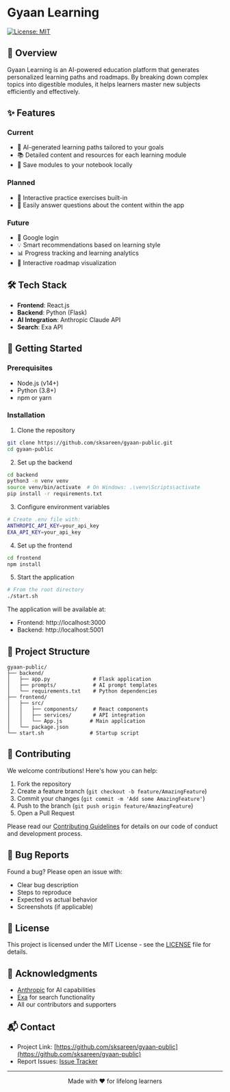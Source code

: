 # Gyaan Learning

[![License: MIT](https://img.shields.io/badge/License-MIT-yellow.svg)](https://opensource.org/licenses/MIT)

## 🎯 Overview

Gyaan Learning is an AI-powered education platform that generates personalized learning paths and roadmaps. By breaking down complex topics into digestible modules, it helps learners master new subjects efficiently and effectively.

## ✨ Features

### Current
- 🤖 AI-generated learning paths tailored to your goals
- 📚 Detailed content and resources for each learning module
- 📝 Save modules to your notebook locally

### Planned
- 🧠 Interactive practice exercises built-in
- 📝 Easily answer questions about the content within the app

### Future
- 🔑 Google login
- 💡 Smart recommendations based on learning style
- 📊 Progress tracking and learning analytics
- 🎯 Interactive roadmap visualization

## 🛠️ Tech Stack

- **Frontend**: React.js
- **Backend**: Python (Flask)
- **AI Integration**: Anthropic Claude API
- **Search**: Exa API

## 🚀 Getting Started

### Prerequisites

- Node.js (v14+)
- Python (3.8+)
- npm or yarn

### Installation

1. Clone the repository
```bash
git clone https://github.com/sksareen/gyaan-public.git
cd gyaan-public
```

2. Set up the backend
```bash
cd backend
python3 -m venv venv
source venv/bin/activate  # On Windows: .\venv\Scripts\activate
pip install -r requirements.txt
```

3. Configure environment variables
```bash
# Create .env file with:
ANTHROPIC_API_KEY=your_api_key
EXA_API_KEY=your_api_key
```

4. Set up the frontend
```bash
cd frontend
npm install
```

5. Start the application
```bash
# From the root directory
./start.sh
```

The application will be available at:
- Frontend: http://localhost:3000
- Backend: http://localhost:5001

## 📁 Project Structure

```
gyaan-public/
├── backend/
│   ├── app.py              # Flask application
│   ├── prompts/            # AI prompt templates
│   └── requirements.txt    # Python dependencies
├── frontend/
│   ├── src/
│   │   ├── components/     # React components
│   │   ├── services/       # API integration
│   │   └── App.js         # Main application
│   └── package.json
└── start.sh               # Startup script
```

## 🤝 Contributing

We welcome contributions! Here's how you can help:

1. Fork the repository
2. Create a feature branch (`git checkout -b feature/AmazingFeature`)
3. Commit your changes (`git commit -m 'Add some AmazingFeature'`)
4. Push to the branch (`git push origin feature/AmazingFeature`)
5. Open a Pull Request

Please read our [Contributing Guidelines](CONTRIBUTING.md) for details on our code of conduct and development process.

## 🐛 Bug Reports

Found a bug? Please open an issue with:
- Clear bug description
- Steps to reproduce
- Expected vs actual behavior
- Screenshots (if applicable)

## 📝 License

This project is licensed under the MIT License - see the [LICENSE](LICENSE) file for details.

## 🙏 Acknowledgments

- [Anthropic](https://www.anthropic.com/) for AI capabilities
- [Exa](https://exa.ai/) for search functionality
- All our contributors and supporters

## 📬 Contact

- Project Link: [https://github.com/sksareen/gyaan-public](https://github.com/sksareen/gyaan-public)
- Report Issues: [Issue Tracker](https://github.com/sksareen/gyaan-public/issues)

---

<p align="center">Made with ❤️ for lifelong learners</p>
